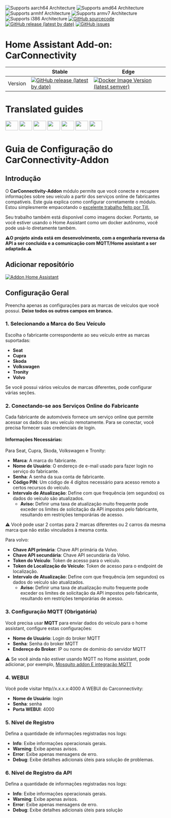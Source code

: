 ![Supports aarch64 Architecture][aarch64-shield]
![Supports amd64 Architecture][amd64-shield]
![Supports armhf Architecture][armhf-shield]
![Supports armv7 Architecture][armv7-shield]
![Supports i386 Architecture][i386-shield]
[![GitHub sourcecode](https://img.shields.io/badge/Source-GitHub-green)](https://github.com/Pulpyyyy/carconnectivity-addon/)
[![GitHub release (latest by date)](https://img.shields.io/github/v/release/Pulpyyyy/carconnectivity-addon)](https://github.com/Pulpyyyy/carconnectivity-addon/releases/latest)
[![GitHub issues](https://img.shields.io/github/issues/Pulpyyyy/carconnectivity-addon)](https://github.com/Pulpyyyy/carconnectivity-addon/issues)

[aarch64-shield]: https://img.shields.io/badge/aarch64-yes-green.svg
[amd64-shield]: https://img.shields.io/badge/amd64-yes-green.svg
[armhf-shield]: https://img.shields.io/badge/armhf-yes-green.svg
[armv7-shield]: https://img.shields.io/badge/armv7-yes-green.svg
[i386-shield]: https://img.shields.io/badge/i386-yes-green.svg

# Home Assistant Add-on: CarConnectivity

|         | Stable                                                                                                                         | Edge                                                                                                                                         |
| ------- | ------------------------------------------------------------------------------------------------------------------------------ | -------------------------------------------------------------------------------------------------------------------------------------------- |
| Version | [![GitHub release (latest by date)](https://img.shields.io/docker/v/pulpyyyy/carconnectivity-addon-amd64?&sort=date&label=&style=for-the-badge)](https://github.com/pulpyyyy/carconnectivity-addon/releases) | [![Docker Image Version (latest semver)](https://img.shields.io/docker/v/pulpyyyy/carconnectivity-addon-edge-amd64?&sort=date&label=&style=for-the-badge)](https://github.com/Pulpyyyy/carconnectivity-addon/blob/main/carconnectivity-addon-edge/CHANGELOG.md) |

# Translated guides

<a href="https://github.com/Pulpyyyy/carconnectivity-addon/blob/main/README.French.md"><img src="https://upload.wikimedia.org/wikipedia/commons/thumb/c/c3/Flag_of_France.svg/1280px-Flag_of_France.svg.png" width="40" height="30"></a> 
<a href="https://github.com/Pulpyyyy/carconnectivity-addon/blob/main/README.Italian.md"><img src="https://upload.wikimedia.org/wikipedia/commons/thumb/0/03/Flag_of_Italy.svg/1280px-Flag_of_Italy.svg.png" width="40" height="30"></a> 
<a href="https://github.com/Pulpyyyy/carconnectivity-addon/blob/main/README.German.md"><img src="https://upload.wikimedia.org/wikipedia/commons/thumb/b/ba/Flag_of_Germany.svg/1280px-Flag_of_Germany.svg.png" width="40" height="30"></a> 
<a href="https://github.com/Pulpyyyy/carconnectivity-addon/blob/main/README.Spanish.md"><img src="https://upload.wikimedia.org/wikipedia/commons/thumb/9/9a/Flag_of_Spain.svg/1280px-Flag_of_Spain.svg.png" width="40" height="30"></a> 
<a href="https://github.com/Pulpyyyy/carconnectivity-addon/blob/main/README.Polish.md"><img src="https://upload.wikimedia.org/wikipedia/commons/thumb/1/12/Flag_of_Poland.svg/1280px-Flag_of_Poland.svg.png" width="40" height="30"></a> 
<a href="https://github.com/Pulpyyyy/carconnectivity-addon/blob/main/README.Portuguese.md"><img src="https://upload.wikimedia.org/wikipedia/commons/thumb/5/5c/Flag_of_Portugal.svg/1280px-Flag_of_Portugal.svg.png" width="40" height="30"></a> 
<a href="https://github.com/Pulpyyyy/carconnectivity-addon/blob/main/README.md"><img src="https://upload.wikimedia.org/wikipedia/commons/a/a5/Flag_of_the_United_Kingdom_%281-2%29.svg" width="40" height="30"></a>



# Guia de Configuração do CarConnectivity-Addon

## Introdução

O **CarConnectivity-Addon** módulo permite que você conecte e recupere informações sobre seu veículo a partir dos serviços online de fabricantes compatíveis. Este guia explica como configurar corretamente o módulo.  
Estou simplesmente empacotando o [excelente trabalho feito por Till.](https://github.com/tillsteinbach/CarConnectivity)

Seu trabalho também está disponível como imagens docker. Portanto, se você estiver usando o Home Assistant como um docker autônomo, você pode usá-lo diretamente também.

**⚠️O projeto ainda está em desenvolvimento, com a engenharia reversa da API a ser concluída e a comunicação com MQTT/Home assistant a ser adaptada.⚠️**

## Adicionar repositório

[![Addon Home Assistant](https://raw.githubusercontent.com/Pulpyyyy/carconnectivity-addon/refs/heads/main/.github/img/addon-ha.svg)](https://my.home-assistant.io/redirect/supervisor_add_addon_repository/?repository_url=https%3A%2F%2Fgithub.com%2FPulpyyyy%2Fcarconnectivity-addon)

## Configuração Geral

Preencha apenas as configurações para as marcas de veículos que você possui. **Deixe todos os outros campos em branco.**

### 1. Selecionando a Marca do Seu Veículo
Escolha o fabricante correspondente ao seu veículo entre as marcas suportadas:
- **Seat**
- **Cupra**
- **Skoda**
- **Volkswagen**
- **Tronity**
- **Volvo**

Se você possui vários veículos de marcas diferentes, pode configurar várias seções.

### 2. Conectando-se aos Serviços Online do Fabricante
Cada fabricante de automóveis fornece um serviço online que permite acessar os dados do seu veículo remotamente. Para se conectar, você precisa fornecer suas credenciais de login.

#### Informações Necessárias:
Para Seat, Cupra, Skoda, Volkswagen e Tronity:
- **Marca**: A marca do fabricante.
- **Nome de Usuário**: O endereço de e-mail usado para fazer login no serviço do fabricante.
- **Senha**: A senha da sua conta de fabricante.
- **Código PIN**: Um código de 4 dígitos necessário para acesso remoto a certos recursos do veículo.
- **Intervalo de Atualização**: Define com que frequência (em segundos) os dados do veículo são atualizados.
  - **Aviso:** Definir uma taxa de atualização muito frequente pode exceder os limites de solicitação da API impostos pelo fabricante, resultando em restrições temporárias de acesso.

⚠️ Você pode usar 2 contas para 2 marcas diferentes ou 2 carros da mesma marca que não estão vinculados à mesma conta.

Para volvo:
- **Chave API primária**: Chave API primária da Volvo.
- **Chave API secundária**: Chave API secundária da Volvo.
- **Token do Veículo**: Token de acesso para o veículo.
- **Token de Localização do Veículo**: Token de acesso para o endpoint de localização.
- **Intervalo de Atualização**: Define com que frequência (em segundos) os dados do veículo são atualizados.
  - **Aviso:** Definir uma taxa de atualização muito frequente pode exceder os limites de solicitação da API impostos pelo fabricante, resultando em restrições temporárias de acesso.
  
### 3. Configuração MQTT (Obrigatória)
Você precisa usar **MQTT** para enviar dados do veículo para o home assistant, configure estas configurações:
- **Nome de Usuário**: Login do broker MQTT
- **Senha**: Senha do broker MQTT
- **Endereço do Broker**: IP ou nome de domínio do servidor MQTT

⚠️ Se você ainda não estiver usando MQTT no Home assistant, pode adicionar, por exemplo, [Mosquito addon E integração MQTT](https://www.home-assistant.io/integrations/mqtt) 

### 4. WEBUI
Você pode visitar http//x.x.x.x:4000 A WEBUI do Carconnectivity:
- **Nome de Usuário**: login
- **Senha**: senha
- **Porta WEBUI**: 4000

### 5. Nível de Registro
Defina a quantidade de informações registradas nos logs:
- **Info**: Exibe informações operacionais gerais.
- **Warning**: Exibe apenas avisos.
- **Error**: Exibe apenas mensagens de erro.
- **Debug**: Exibe detalhes adicionais úteis para solução de problemas.

### 6. Nível de Registro da API
Defina a quantidade de informações registradas nos logs:
- **Info**: Exibe informações operacionais gerais.
- **Warning**: Exibe apenas avisos.
- **Error**: Exibe apenas mensagens de erro.
- **Debug**: Exibe detalhes adicionais úteis para solução